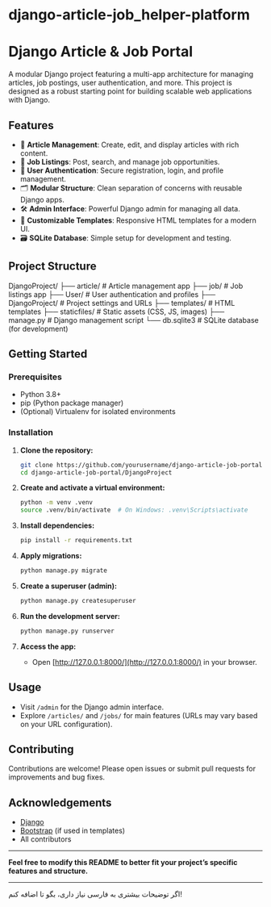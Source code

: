 # django-article-job_helper-platform

# Django Article & Job Portal

A modular Django project featuring a multi-app architecture for managing articles, job postings, user authentication, and more. This project is designed as a robust starting point for building scalable web applications with Django.

## Features

- 📰 **Article Management**: Create, edit, and display articles with rich content.
- 💼 **Job Listings**: Post, search, and manage job opportunities.
- 👤 **User Authentication**: Secure registration, login, and profile management.
- 🗂️ **Modular Structure**: Clean separation of concerns with reusable Django apps.
- 🛠️ **Admin Interface**: Powerful Django admin for managing all data.
- 🎨 **Customizable Templates**: Responsive HTML templates for a modern UI.
- 🗃️ **SQLite Database**: Simple setup for development and testing.

## Project Structure
DjangoProject/
├── article/ # Article management app
├── job/ # Job listings app
├── User/ # User authentication and profiles
├── DjangoProject/ # Project settings and URLs
├── templates/ # HTML templates
├── staticfiles/ # Static assets (CSS, JS, images)
├── manage.py # Django management script
└── db.sqlite3 # SQLite database (for development)



## Getting Started

### Prerequisites

- Python 3.8+
- pip (Python package manager)
- (Optional) Virtualenv for isolated environments

### Installation

1. **Clone the repository:**
   ```bash
   git clone https://github.com/yourusername/django-article-job-portal.git
   cd django-article-job-portal/DjangoProject
   ```

2. **Create and activate a virtual environment:**
   ```bash
   python -m venv .venv
   source .venv/bin/activate  # On Windows: .venv\Scripts\activate
   ```

3. **Install dependencies:**
   ```bash
   pip install -r requirements.txt
   ```

4. **Apply migrations:**
   ```bash
   python manage.py migrate
   ```

5. **Create a superuser (admin):**
   ```bash
   python manage.py createsuperuser
   ```

6. **Run the development server:**
   ```bash
   python manage.py runserver
   ```

7. **Access the app:**
   - Open [http://127.0.0.1:8000/](http://127.0.0.1:8000/) in your browser.

## Usage

- Visit `/admin` for the Django admin interface.
- Explore `/articles/` and `/jobs/` for main features (URLs may vary based on your URL configuration).

## Contributing

Contributions are welcome! Please open issues or submit pull requests for improvements and bug fixes.


## Acknowledgements

- [Django](https://www.djangoproject.com/)
- [Bootstrap](https://getbootstrap.com/) (if used in templates)
- All contributors

---

**Feel free to modify this README to better fit your project’s specific features and structure.**

---

اگر توضیحات بیشتری به فارسی نیاز داری، بگو تا اضافه کنم!

